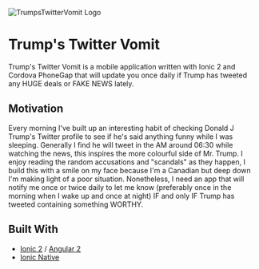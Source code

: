 
![TrumpsTwitterVomit Logo](https://i.imgur.com/JdqtwXx.png)
# Trump's Twitter Vomit 

Trump's Twitter Vomit is a mobile application written with Ionic 2 and Cordova PhoneGap that will update you once daily if Trump has tweeted any HUGE deals or FAKE NEWS lately.




## Motivation

Every morning I've built up an interesting habit of checking Donald J Trump's Twitter profile to see if he's said anything funny while I was sleeping. Generally I find he will tweet in the AM around 06:30 while watching the news, this inspires the more colourful side of Mr. Trump. I enjoy reading the random accusations and "scandals" as they happen, I build this with a smile on my face because I'm a Canadian but deep down I'm making light of a poor situation. Nonetheless, I need an app that will notify me once or twice daily to let me know (preferably once in the morning when I wake up and once at night) IF and only IF Trump has tweeted containing something WORTHY.

## Built With

* [Ionic 2](http://ionicframework.com/docs/v2/intro/installation/) / [Angular 2](https://angular.io/)
* [Ionic Native](https://ionicframework.com/docs/v2/native)
